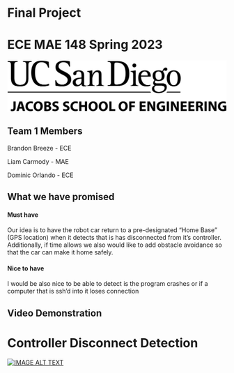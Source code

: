 # Final Project
# ECE MAE 148 Spring 2023
![UCSD Logo](UCSDLogo.jpeg)
## Team 1 Members

Brandon Breeze - ECE
  
Liam Carmody - MAE
  
Dominic Orlando - ECE

## What we have promised

#### Must have

Our idea is to have the robot car return to a pre-designated “Home Base” (GPS location) when it detects that is has disconnected from it’s controller. Additionally, if time allows we also would like to add obstacle avoidance so that the car can make it home safely. 


#### Nice to have

I would be also nice to be able to detect is the program crashes or if a computer that is ssh’d into it loses connection 

## Video Demonstration

# Controller Disconnect Detection 

[![IMAGE ALT TEXT](http://img.youtube.com/vi/pR9KvV3bHfQ/0.jpg)](http://www.youtube.com/watch?v=pR9KvV3bHfQ "Video Title")

